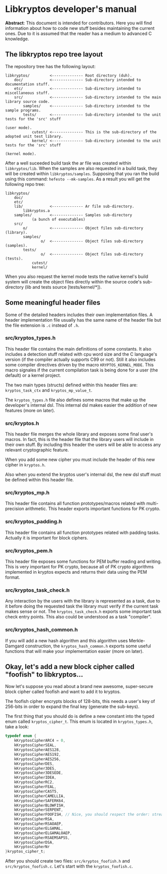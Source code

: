 # Libkryptos developer's manual

**Abstract**: This document is intended for contributors. Here you will find information about how to code new stuff besides maintaining the current ones.
Due to it is assumed that the reader has a medium to advanced C knowledge.

## The libkryptos repo tree layout

The repository tree has the following layout:

```
libkryptos/         <-------------- Root directory (duh).
    doc/            <-------------- Sub-directory intended to documentation stuff.
    etc/            <-------------- Sub-directory intended to miscellaneous stuff.
    src/            <-------------- Sub-directory intended to the main library source code.
        samples/    <-------------- Sub-directory intended to the sample programs.
        tests/      <-------------- Sub-directory intended to the unit tests for the 'src' stuff
                                                                                     (user mode).
            cutest/ <-------------- This is the sub-directory of the adopted unit test library.
            kernel/ <-------------- Sub-directory intended to the unit tests for the 'src' stuff
                                                                                   (kernel mode).
```

After a well suceeded build task the ar file was created within ``libkryptos/lib``. When the samples are also requested in a build task, they will be
created within ``libkryptos/samples``. Supposing that you ran the build using this command: ``hefesto --mk-samples``. As a result you will get the
following repo tree:

```
libkryptos/
    doc/
    etc/
    lib/            <-------------- Ar file sub-directory.
        libkryptos.a
    samples/        <-------------- Samples sub-directory
            (a bunch of executables)
    src/
        o/          <-------------- Object files sub-directory (library).
        samples/
                o/  <-------------- Object files sub-directory (samples).
        tests/
                o/  <-------------- Object files sub-directory (tests).
            cutest/
            kernel/
```

When you also request the kernel mode tests the native kernel's build system will create the object files directly within the source code's sub-directory
(lib and tests source [tests/kernel/*]).

## Some meaningful header files

Some of the detailed headers includes their own implementation files. A header implementation file usually has the same name of
the header file but the file extension is ``.c`` instead of ``.h``.

### src/kryptos_types.h

This header file contains the main definitions of some constants. It also includes a detection stuff related with cpu word size
and the C language's version (if the compiler actually supports C99 or not). Still it also includes some compiler directives
driven by the macro ``KRYPTOS_KERNEL_MODE``. This macro signales if the current compilation task is being done for a user
(the default) or a kernel project.

The two main types (structs) defined within this header files are: ``kryptos_task_ctx`` and ``kryptos_mp_value_t``.

The ``kryptos_types.h`` file also defines some macros that make up the developer's internal dsl. This internal dsl
makes easier the addition of new features (more on later).

### src/kryptos.h

This header file merges the whole library and exposes some final user's macros. In fact, this is the header file that
the library users will include in their own stuff. By including this header the users will be able to access any relevant
cryptographic feature.

When you add some new cipher you must include the header of this new cipher in ``kryptos.h``.

Also when you extend the kryptos user's internal dsl, the new dsl stuff must be defined within this header file.

### src/kryptos_mp.h

This header file contains all function prototypes/macros related with multi-precision arithmetic. This header exports important
functions for PK crypto.

### src/kryptos_padding.h

This header file contains all function prototypes related with padding tasks. Actually it is important for block ciphers.

### src/kryptos_pem.h

This header file exposes some functions for PEM buffer reading and writing. This is very important for PK crypto, because all
of PK crypto algorithms implemented in kryptos expects and returns their data using the PEM format.

### src/kryptos_task_check.h

Any interaction by the users with the library is represented as a task, due to it before doing the requested task
the library must verify if the current task makes sense or not. The ``kryptos_task_check.h`` exports some important task
check entry points. This also could be understood as a task "compiler".

### src/kryptos_hash_common.h

If you will add a new hash algorithm and this algorithm uses Merkle-Damgard construction, the ``kryptos_hash_common.h``
exports some useful functions that will make your implementation easier (more on later).

## Okay, let's add a new block cipher called "foofish" to libkryptos...

Now let's suppose you read about a brand new awesome, super-secure block cipher called foofish and want to add it to
kryptos.

The foofish cipher encrypts blocks of 128-bits, this needs a user's key of 256-bits in order to expand the final key (generate
the sub-keys).

The first thing that you should do is define a new constant into the typed enum called ``kryptos_cipher_t``. This enum
is located in ``kryptos_types.h``, take a look:

```c
typedef enum {
    kKryptosCipherARC4 = 0,
    kKryptosCipherSEAL,
    kKryptosCipherAES128,
    kKryptosCipherAES192,
    kKryptosCipherAES256,
    kKryptosCipherDES,
    kKryptosCipher3DES,
    kKryptosCipher3DESEDE,
    kKryptosCipherIDEA,
    kKryptosCipherRC2,
    kKryptosCipherFEAL,
    kKryptosCipherCAST5,
    kKryptosCipherCAMELLIA,
    kKryptosCipherSAFERK64,
    kKryptosCipherBLOWFISH,
    kKryptosCipherSERPENT,
    kKryptosCipherFOOFISH, // Nice, you should respect the order: stream cipher, block ciphers, pk stuff.
    kKryptosCipherRSA,
    kKryptosCipherRSAOAEP,
    kKryptosCipherELGAMAL,
    kKryptosCipherELGAMALOAEP,
    kKryptosCipherRSAEMSAPSS,
    kKryptosCipherDSA,
    kKryptosCipherNr
}kryptos_cipher_t;

```

After you should create two files: ``src/kryptos_foofish.h`` and ``src/kryptos_foofish.c``. Let's start with the
``kryptos_foofish.c``.
